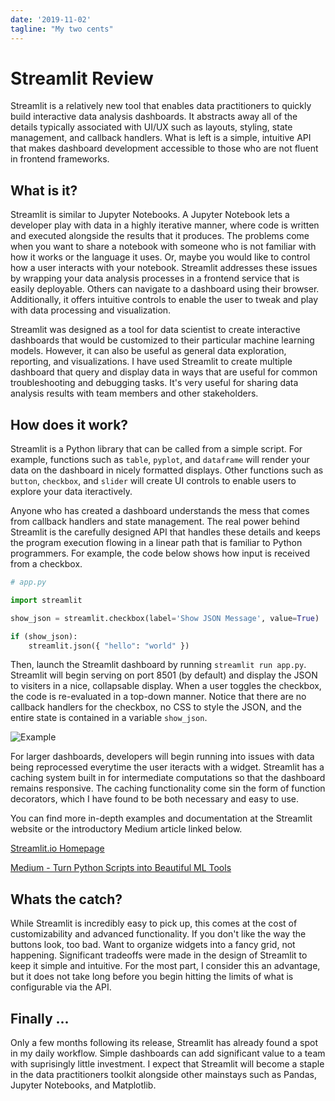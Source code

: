 ```yaml
---
date: '2019-11-02'
tagline: "My two cents"
---
```


# Streamlit Review

Streamlit is a relatively new tool that enables data practitioners to quickly build interactive data analysis dashboards. It abstracts away all of the details typically associated with UI/UX such as layouts, styling, state management, and callback handlers. What is left is a simple, intuitive API that makes dashboard development accessible to those who are not fluent in frontend frameworks.


## What is it?

Streamlit is similar to Jupyter Notebooks. A Jupyter Notebook lets a developer play with data in a highly iterative manner, where code is written and executed alongside the results that it produces. The problems come when you want to share a notebook with someone who is not familiar with how it works or the language it uses. Or, maybe you would like to control how a user interacts with your notebook. Streamlit addresses these issues by wrapping your data analysis processes in a frontend service that is easily deployable. Others can navigate to a dashboard using their browser. Additionally, it offers intuitive controls to enable the user to tweak and play with data processing and visualization.

Streamlit was designed as a tool for data scientist to create interactive dashboards that would be customized to their particular machine learning models. However, it can also be useful as general data exploration, reporting, and visualizations. I have used Streamlit to create multiple dashboard that query and display data in ways that are useful for common troubleshooting and debugging tasks. It's very useful for sharing data analysis results with team members and other stakeholders.


## How does it work?

Streamlit is a Python library that can be called from a simple script. For example, functions such as `table`, `pyplot`, and `dataframe` will render your data on the dashboard in nicely formatted displays. Other functions such as `button`, `checkbox`, and `slider` will create UI controls to enable users to explore your data iteractively.

Anyone who has created a dashboard understands the mess that comes from callback handlers and state management. The real power behind Streamlit is the carefully designed API that handles these details and keeps the program execution flowing in a linear path that is familiar to Python programmers. For example, the code below shows how input is received from a checkbox.

```python
# app.py

import streamlit

show_json = streamlit.checkbox(label='Show JSON Message', value=True)

if (show_json):
    streamlit.json({ "hello": "world" })

```

Then, launch the Streamlit dashboard by running `streamlit run app.py`.
Streamlit will begin serving on port 8501 (by default) and display the JSON to visiters in a nice, collapsable display.
When a user toggles the checkbox, the code is re-evaluated in a top-down manner.
Notice that there are no callback handlers for the checkbox, no CSS to style the JSON, and the entire state is contained in a variable `show_json`.

![Example](https://res.cloudinary.com/docvozwpw/image/upload/v1592602348/example.png)

For larger dashboards, developers will begin running into issues with data being reprocessed everytime the user iteracts with a widget.
Streamlit has a caching system built in for intermediate computations so that the dashboard remains responsive.
The caching functionality come sin the form of function decorators, which I have found to be both necessary and easy to use.

You can find more in-depth examples and documentation at the Streamlit website or the introductory Medium article linked below.

[Streamlit.io Homepage](https://streamlit.io/)

[Medium - Turn Python Scripts into Beautiful ML Tools](https://towardsdatascience.com/coding-ml-tools-like-you-code-ml-models-ddba3357eace)


## Whats the catch?

While Streamlit is incredibly easy to pick up, this comes at the cost of customizability and advanced functionality. If you don't like the way the buttons look, too bad. Want to organize widgets into a fancy grid, not happening. Significant tradeoffs were made in the design of Streamlit to keep it simple and intuitive. For the most part, I consider this an advantage, but it does not take long before you begin hitting the limits of what is configurable via the API.

## Finally ...

Only a few months following its release, Streamlit has already found a spot in my daily workflow.
Simple dashboards can add significant value to a team with suprisingly little investment.
I expect that Streamlit will become a staple in the data practitioners toolkit alongside other mainstays such as Pandas, Jupyter Notebooks, and Matplotlib.